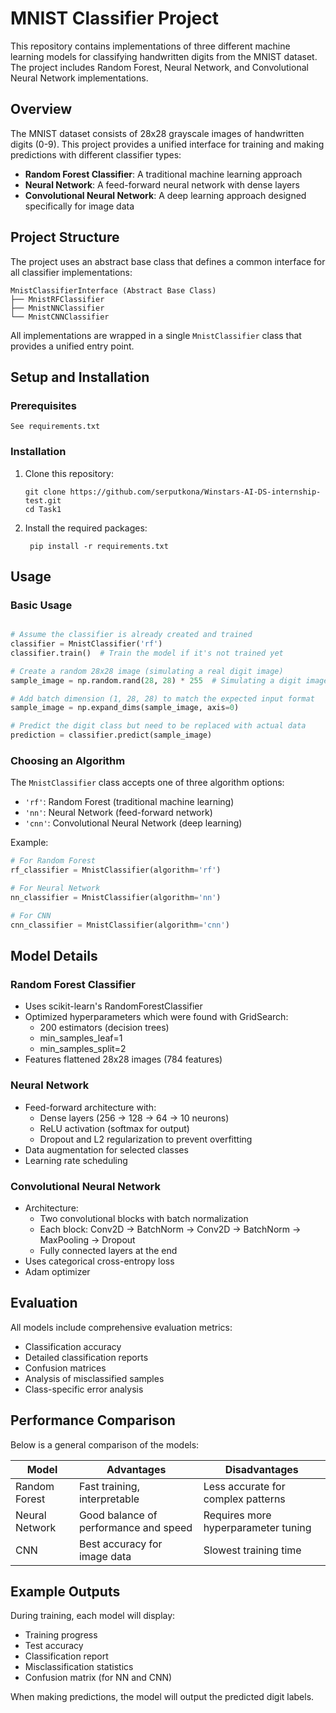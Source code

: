 # MNIST Classifier Project

This repository contains implementations of three different machine learning models for classifying handwritten digits from the MNIST dataset. The project includes Random Forest, Neural Network, and Convolutional Neural Network implementations.

## Overview

The MNIST dataset consists of 28x28 grayscale images of handwritten digits (0-9). This project provides a unified interface for training and making predictions with different classifier types:

- **Random Forest Classifier**: A traditional machine learning approach
- **Neural Network**: A feed-forward neural network with dense layers
- **Convolutional Neural Network**: A deep learning approach designed specifically for image data

## Project Structure

The project uses an abstract base class that defines a common interface for all classifier implementations:

```
MnistClassifierInterface (Abstract Base Class)
├── MnistRFClassifier
├── MnistNNClassifier
└── MnistCNNClassifier
```

All implementations are wrapped in a single `MnistClassifier` class that provides a unified entry point.

## Setup and Installation

### Prerequisites

    See requirements.txt
### Installation

1. Clone this repository:
   ```
   git clone https://github.com/serputkona/Winstars-AI-DS-internship-test.git
   cd Task1
   ```

2. Install the required packages:
   ```
    pip install -r requirements.txt
   ```

## Usage

### Basic Usage

```python

# Assume the classifier is already created and trained
classifier = MnistClassifier('rf')
classifier.train()  # Train the model if it's not trained yet

# Create a random 28x28 image (simulating a real digit image)
sample_image = np.random.rand(28, 28) * 255  # Simulating a digit image

# Add batch dimension (1, 28, 28) to match the expected input format
sample_image = np.expand_dims(sample_image, axis=0)

# Predict the digit class but need to be replaced with actual data
prediction = classifier.predict(sample_image)

```

### Choosing an Algorithm

The `MnistClassifier` class accepts one of three algorithm options:

- `'rf'`: Random Forest (traditional machine learning)
- `'nn'`: Neural Network (feed-forward network)
- `'cnn'`: Convolutional Neural Network (deep learning)

Example:
```python
# For Random Forest
rf_classifier = MnistClassifier(algorithm='rf')

# For Neural Network
nn_classifier = MnistClassifier(algorithm='nn')

# For CNN
cnn_classifier = MnistClassifier(algorithm='cnn')
```

## Model Details

### Random Forest Classifier

- Uses scikit-learn's RandomForestClassifier
- Optimized hyperparameters which were found with GridSearch:
  - 200 estimators (decision trees)
  - min_samples_leaf=1
  - min_samples_split=2
- Features flattened 28x28 images (784 features)

### Neural Network

- Feed-forward architecture with:
  - Dense layers (256 → 128 → 64 → 10 neurons)
  - ReLU activation (softmax for output)
  - Dropout and L2 regularization to prevent overfitting
- Data augmentation for selected classes
- Learning rate scheduling

### Convolutional Neural Network

- Architecture:
  - Two convolutional blocks with batch normalization
  - Each block: Conv2D → BatchNorm → Conv2D → BatchNorm → MaxPooling → Dropout
  - Fully connected layers at the end
- Uses categorical cross-entropy loss
- Adam optimizer

## Evaluation

All models include comprehensive evaluation metrics:

- Classification accuracy
- Detailed classification reports
- Confusion matrices
- Analysis of misclassified samples
- Class-specific error analysis

## Performance Comparison

Below is a general comparison of the models:

| Model | Advantages | Disadvantages |
|-------|------------|---------------|
| Random Forest | Fast training, interpretable | Less accurate for complex patterns |
| Neural Network | Good balance of performance and speed | Requires more hyperparameter tuning |
| CNN | Best accuracy for image data | Slowest training time |

## Example Outputs

During training, each model will display:
- Training progress
- Test accuracy
- Classification report
- Misclassification statistics
- Confusion matrix (for NN and CNN)

When making predictions, the model will output the predicted digit labels.

